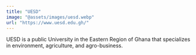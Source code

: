 ```yaml
---
title: "UESD"
image: "@assets/images/uesd.webp"
url: "https://www.uesd.edu.gh/"
---
```


UESD is a public University in the Eastern Region of Ghana that specializes in environment, agriculture, and agro-business.
